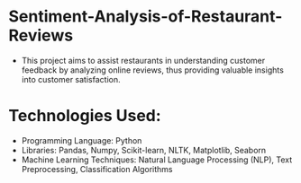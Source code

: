# Sentiment-Analysis-of-Restaurant-Reviews
  * This project aims to assist restaurants in understanding customer feedback by analyzing online reviews, thus providing valuable insights into customer satisfaction.

# Technologies Used:
  * Programming Language: Python
  * Libraries: Pandas, Numpy, Scikit-learn, NLTK, Matplotlib, Seaborn
  * Machine Learning Techniques: Natural Language Processing (NLP), Text Preprocessing, Classification Algorithms
